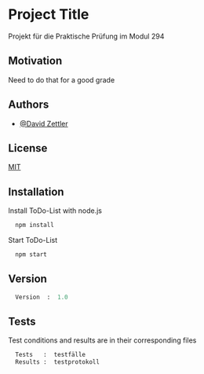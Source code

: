 
# Project Title

Projekt für die Praktische Prüfung im Modul 294




## Motivation

Need to do that for a good grade
## Authors

- [@David Zettler](https://github.com/nxtdxve)


## License

[MIT](https://github.com/nxtdxve/todolist/blob/main/LICENSE)


## Installation

Install ToDo-List with node.js

```bash
  npm install 
```
    
Start ToDo-List
```bash
  npm start
```
## Version

```python
  Version  :  1.0
```
## Tests

Test conditions and results are in their corresponding files
```python
  Tests   :  testfälle
  Results :  testprotokoll
```


